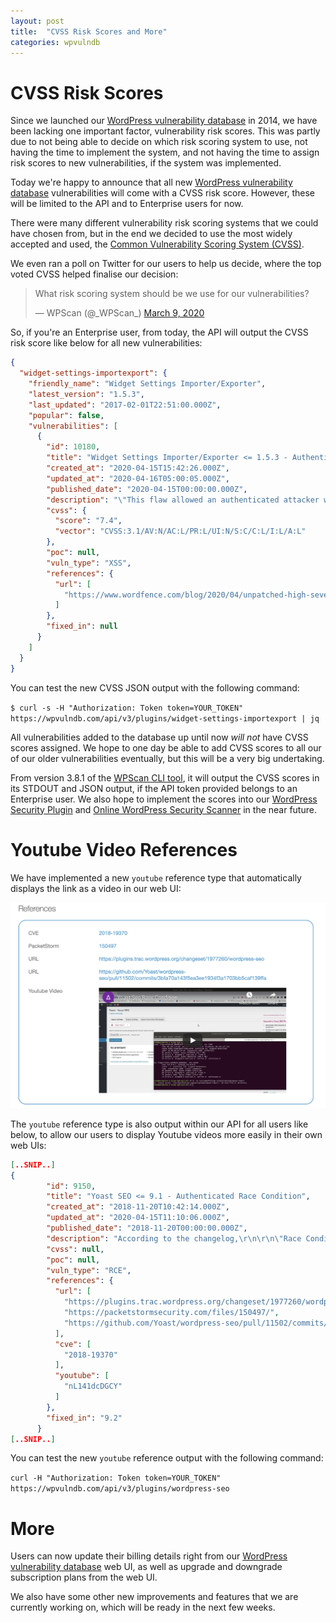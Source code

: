 ```yaml
---
layout: post
title:  "CVSS Risk Scores and More"
categories: wpvulndb
---
```


# CVSS Risk Scores

Since we launched our [WordPress vulnerability database](https://wpvulndb.com/) in 2014, we have been lacking one important factor, vulnerability risk scores. This was partly due to not being able to decide on which risk scoring system to use, not having the time to implement the system, and not having the time to assign risk scores to new vulnerabilities, if the system was implemented.

Today we're happy to announce that all new [WordPress vulnerability database](https://wpvulndb.com/) vulnerabilities will come with a CVSS risk score. However, these will be limited to the API and to Enterprise users for now.

There were many different vulnerability risk scoring systems that we could have chosen from, but in the end we decided to use the most widely accepted and used, the [Common Vulnerability Scoring System (CVSS)](https://www.first.org/cvss/calculator/3.1).

We even ran a poll on Twitter for our users to help us decide, where the top voted CVSS helped finalise our decision:

<blockquote class="twitter-tweet"><p lang="en" dir="ltr">What risk scoring system should be we use for our vulnerabilities?</p>&mdash; WPScan (@_WPScan_) <a href="https://twitter.com/_WPScan_/status/1236986510152552449?ref_src=twsrc%5Etfw">March 9, 2020</a></blockquote> <script async src="https://platform.twitter.com/widgets.js" charset="utf-8"></script>

So, if you're an Enterprise user, from today, the API will output the CVSS risk score like below for all new vulnerabilities:

```json
{
  "widget-settings-importexport": {
    "friendly_name": "Widget Settings Importer/Exporter",
    "latest_version": "1.5.3",
    "last_updated": "2017-02-01T22:51:00.000Z",
    "popular": false,
    "vulnerabilities": [
      {
        "id": 10180,
        "title": "Widget Settings Importer/Exporter <= 1.5.3 - Authenticated Stored XSS",
        "created_at": "2020-04-15T15:42:26.000Z",
        "updated_at": "2020-04-16T05:00:05.000Z",
        "published_date": "2020-04-15T00:00:00.000Z",
        "description": "\"This flaw allowed an authenticated attacker with minimal, subscriber-level permissions to import and activate custom widgets containing arbitrary JavaScript into a site with the plugin installed.\"",
        "cvss": {
          "score": "7.4",
          "vector": "CVSS:3.1/AV:N/AC:L/PR:L/UI:N/S:C/C:L/I:L/A:L"
        },
        "poc": null,
        "vuln_type": "XSS",
        "references": {
          "url": [
            "https://www.wordfence.com/blog/2020/04/unpatched-high-severity-vulnerability-in-widget-settings-importer-exporter-plugin/"
          ]
        },
        "fixed_in": null
      }
    ]
  }
}
```

You can test the new CVSS JSON output with the following command:

`$ curl -s -H "Authorization: Token token=YOUR_TOKEN" https://wpvulndb.com/api/v3/plugins/widget-settings-importexport | jq`

All vulnerabilities added to the database up until now *will not* have CVSS scores assigned. We hope to one day be able to add CVSS scores to all our of our older vulnerabilities eventually, but this will be a very big undertaking.

From version 3.8.1 of the [WPScan CLI tool](https://wpscan.org/), it will output the CVSS scores in its STDOUT and JSON output, if the API token provided belongs to an Enterprise user. We also hope to implement the scores into our [WordPress Security Plugin](https://wordpress.org/plugins/wpscan/) and [Online WordPress Security Scanner](https://wpscan.io/) in the near future.

# Youtube Video References

We have implemented a new `youtube` reference type that automatically displays the link as a video in our web UI:

![Webhooks on updates](/assets/posts/cvss-scores/youtube.png)


The `youtube` reference type is also output within our API for all users like below, to allow our users to display Youtube videos more easily in their own web UIs:

```json
[..SNIP..]
{
        "id": 9150,
        "title": "Yoast SEO <= 9.1 - Authenticated Race Condition",
        "created_at": "2018-11-20T10:42:14.000Z",
        "updated_at": "2020-04-15T11:10:06.000Z",
        "published_date": "2018-11-20T00:00:00.000Z",
        "description": "According to the changelog,\r\n\r\n\"Race Condition which leads to command execution, by users with SEO Manager roles.\"",
        "cvss": null,
        "poc": null,
        "vuln_type": "RCE",
        "references": {
          "url": [
            "https://plugins.trac.wordpress.org/changeset/1977260/wordpress-seo",
            "https://packetstormsecurity.com/files/150497/",
            "https://github.com/Yoast/wordpress-seo/pull/11502/commits/3bfa70a143f5ea3ee1934f3a1703bb5caf139ffa"
          ],
          "cve": [
            "2018-19370"
          ],
          "youtube": [
            "nL141dcDGCY"
          ]
        },
        "fixed_in": "9.2"
      }
[..SNIP..]
```

You can test the new `youtube` reference output with the following command:

`curl -H "Authorization: Token token=YOUR_TOKEN" https://wpvulndb.com/api/v3/plugins/wordpress-seo`

# More

Users can now update their billing details right from our [WordPress vulnerability database](https://wpvulndb.com/) web UI, as well as upgrade and downgrade subscription plans from the web UI.

We also have some other new improvements and features that we are currently working on, which will be ready in the next few weeks.
